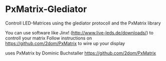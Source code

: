 # PxMatrix-Glediator
Controll LED-Matrices using the glediator protocoll and the PxMatrix library

You can use software like Jinx! (http://www.live-leds.de/downloads/) to controll your matrix
Follow instructions on https://github.com/2dom/PxMatrix to wire up your display

uses PxMatrix by Dominic Buchstaller
https://github.com/2dom/PxMatrix
